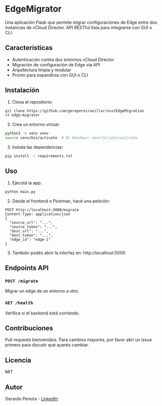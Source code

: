 # EdgeMigrator

Una aplicación Flask que permite migrar configuraciones de Edge entre dos instancias de vCloud Director. API RESTful lista para integrarse con GUI o CLI.

## Características

- Autenticación contra dos entornos vCloud Director
- Migración de configuración de Edge vía API
- Arquitectura limpia y modular
- Pronto para expandirse con GUI o CLI

## Instalación

1. Clona el repositorio:
```bash
git clone https://github.com/gerapereiravillar/nsxtEdgeMigration
cd edge-migrator
```

2. Crea un entorno virtual:
```bash
python3 -m venv venv
source venv/bin/activate  # En Windows: venv\Scripts\activate
```

3. Instala las dependencias:
```bash
pip install -r requirements.txt
```

## Uso

1. Ejecutá la app:
```bash
python main.py
```

2. Desde el frontend o Postman, hacé una petición:
```http
POST http://localhost:5000/migrate
Content-Type: application/json
{
  "source_url": "...",
  "source_token": "...",
  "dest_url": "...",
  "dest_token": "...",
  "edge_id": "edge-1"
}
```

3. También podés abrir la interfaz en:
http://localhost:5000

## Endpoints API

### `POST /migrate`
Migrar un edge de un entorno a otro.

### `GET /health`
Verifica si el backend está corriendo.

## Contribuciones

Pull requests bienvenidos. Para cambios mayores, por favor abrí un issue primero para discutir qué querés cambiar.

## Licencia

MIT

## Autor

Gerardo Pereira - [LinkedIn](https://www.linkedin.com/in/gerardopereira)
